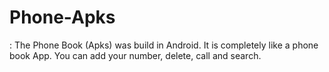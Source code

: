 # Phone-Apks
:  The Phone Book (Apks) was build in Android. It is completely like a phone book App. You can add your number, delete, call and search.
